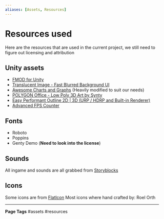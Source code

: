 ```yaml
---
aliases: [Assets, Resources]
---
```

# Resources used

Here are the resources that are used in the current project, we still need to figure out licensing and attribution

## Unity assets
- [FMOD for Unity](https://assetstore.unity.com/packages/tools/audio/fmod-for-unity-161631)
- [Translucent Image - Fast Blurred Background UI](https://assetstore.unity.com/packages/tools/gui/translucent-image-fast-blurred-background-ui-78464)
- [Awesome Charts and Graphs](https://assetstore.unity.com/packages/tools/gui/awesome-charts-and-graphs-138153) (Heavily modified to suit our needs)
- [POLYGON Office - Low Poly 3D Art by Synty](https://assetstore.unity.com/packages/3d/props/interior/polygon-office-low-poly-3d-art-by-synty-159492)
- [Easy Performant Outline 2D | 3D (URP / HDRP and Built-in Renderer)](https://assetstore.unity.com/packages/vfx/shaders/fullscreen-camera-effects/easy-performant-outline-2d-3d-urp-hdrp-and-built-in-renderer-157187#releases)
- [Advanced FPS Counter](https://assetstore.unity.com/packages/tools/utilities/advanced-fps-counter-14656#releases)
## Fonts
- Roboto
- Poppins
- Genty Demo (**Need to look into the license**)

## Sounds
All ingame and sounds are all grabbed from [Storyblocks](https://storyblocks.com)

## Icons
Some icons are from [FlatIcon](https://www.flaticon.com/authors/basic-rounded/flat/)
Most icons where hand crafted by: Roel Orth

---
**Page Tags**
#assets #resources